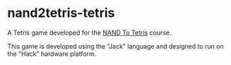 # nand2tetris-tetris

A Tetris game developed for the [NAND To
Tetris](https://www.nand2tetris.org/) course.

This game is developed using the "Jack" language and designed to run on the
"Hack" hardware platform.
